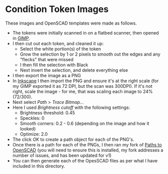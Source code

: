 # Condition Token Images

These images and OpenSCAD templates were made as follows.

- The tokens were initially scanned in on a flatbed scanner, then opened in [GIMP](https://www.gimp.org/).
- I then cut out each token, and cleaned it up:
  - Select the white portion(s) of the token
  - Grow the selection by 1 or 2 pixels to smooth out the edges and any "flecks" that were missed
  - I then fill the selection with Black
  - Next invert the selection, and delete everything else
- I then export the image as a PNG
- In [Inkscape](https://inkscape.org/) I then import the PNG and ensure it's at the right scale (for my GIMP exported it as 72 DPI, but the scan was 300DPI). If it's not right, scale the image - for me, that was scaling each image to 24% (72/300).
- Next select _Path_ > _Trace Bitmap..._
- Here I used _Brightness cutoff_ with the following settings:
  - Brightness threshold: 0.45
  - Speckles: 0
  - Smooth corners: 0.2 - 0.6 (depending on the image and how it looked)
  - Optimize: 2.0
- The click _OK_ to create a path object for each of the PNG's.
- Once there is a path for each of the PNGs, I then ran my fork of [Paths to OpenSCAD](https://github.com/sillyfrog/inkscape-paths2openscad) (you will need to ensure this is installed, my fork addresses a number of issues, and has been updated for v1)
- You can then generate each of the OpesSCAD files as per what I have included in this directory.
